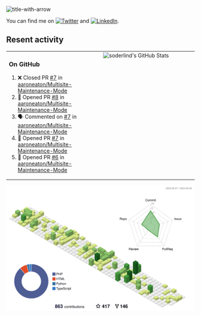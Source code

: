 
![title-with-arrow](https://github.com/soderlind/soderlind/assets/1649452/0f685042-97c3-46ba-b290-804d07f05370)


<!-- Actual text -->
You can find me on [![Twitter][1.2]][1] and [![LinkedIn][2.2]][2].

<!-- Icons -->

[1.2]: http://i.imgur.com/wWzX9uB.png (twitter icon without padding)
[2.2]: https://raw.githubusercontent.com/MartinHeinz/MartinHeinz/master/linkedin-3-16.png (LinkedIn icon without padding)

<!-- Links to your social media accounts -->

[1]: https://twitter.com/soderlind
[2]: https://www.linkedin.com/in/soderlind/

## Resent activity

<table width="100%" border="0"><tr><td width="49%">

### On GitHub

<!--START_SECTION:activity-->
1. ❌ Closed PR [#7](https://github.com/aaroneaton/Multisite-Maintenance-Mode/pull/7) in [aaroneaton/Multisite-Maintenance-Mode](https://github.com/aaroneaton/Multisite-Maintenance-Mode)
2. 💪 Opened PR [#8](https://github.com/aaroneaton/Multisite-Maintenance-Mode/pull/8) in [aaroneaton/Multisite-Maintenance-Mode](https://github.com/aaroneaton/Multisite-Maintenance-Mode)
3. 🗣 Commented on [#7](https://github.com/aaroneaton/Multisite-Maintenance-Mode/pull/7#issuecomment-2102321184) in [aaroneaton/Multisite-Maintenance-Mode](https://github.com/aaroneaton/Multisite-Maintenance-Mode)
4. 💪 Opened PR [#7](https://github.com/aaroneaton/Multisite-Maintenance-Mode/pull/7) in [aaroneaton/Multisite-Maintenance-Mode](https://github.com/aaroneaton/Multisite-Maintenance-Mode)
5. 💪 Opened PR [#6](https://github.com/aaroneaton/Multisite-Maintenance-Mode/pull/6) in [aaroneaton/Multisite-Maintenance-Mode](https://github.com/aaroneaton/Multisite-Maintenance-Mode)
<!--END_SECTION:activity-->
  </td>
<td width="49%" valign="top">
  <img   alt="soderlind's GitHub Stats" src="https://awesome-github-stats.azurewebsites.net/user-stats/soderlind?cardType=level-alternate&Title=FFFFFF&Border=FFFFFF" />
</td></tr></table>


![](./profile-3d-contrib/profile-green-animate.svg)


